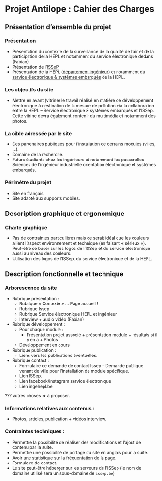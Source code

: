 # Projet Antilope : Cahier des Charges

## Présentation d’ensemble du projet

### Présentation

- Présentation du contexte de la surveillance de la qualité de l’air et de la participation de la HEPL et notamment du service électronique dedans (Fabian).
- Présentation de l’[ISSeP](https://www.issep.be/)
- Présentation de la HEPL ([département ingénieur](https://www.ingehepl.be)) et notamment du [service électronique & systèmes embarqués](https://www.ingehepl.be/master-en-sciences-de-lingenieur-industriel-orientation-electronique-systemes-embarques/) de la HEPL.

### Les objectifs du site

- Mettre en avant (vitrine) le travail réalisé en matière de développement électronique à destination de la mesure de pollution via la collaboration entre la HEPL – Service électronique & systèmes embarqués et l’ISSep. Cette vitrine devra également contenir du multimédia et notamment des photos.

### La cible adressée par le site

- Des partenaires publiques pour l’installation de certains modules (villes, …).
- Domaine de la recherche.
- Futurs étudiants chez les ingénieurs et notamment les passerelles Sciences de l’ingénieur industrielle orientation électronique et systèmes embarqués.

### Périmètre du projet

- Site en français.
- Site adapté aux supports mobiles.

## Description graphique et ergonomique

### Charte graphique

- Pas de contraintes particulières mais ce serait idéal que les couleurs allient l’aspect environnement et technique (en faisant « sérieux »). Peut-être se baser sur les logos de l’ISSep et du service électronique aussi au niveau des couleurs.
- Utilisation des logos de l’ISSep, du service électronique et de la HEPL.

## Description fonctionnelle et technique

### Arborescence du site

- Rubrique présentation :
    - Rubrique « Contexte » … Page accueil !
    - Rubrique Issep
    - Rubrique Service électronique HEPL et ingénieur
    - Interview + audio vidéo (Fabian)
- Rubrique développement :
    - Pour chaque module :
        - Présentation projet associé + présentation module + résultats si il y en a + Photos 
    - Développement en cours
- Rubrique publication :
    - Liens vers les publications éventuelles.
- Rubrique contact : 
    - Formulaire de demande de contact Issep – Demande publique venant de ville pour l’installation de module spécifique.
    - Lien ISSep.
    - Lien facebook/instagram service électronique
    - Lien ingehepl.be

??? autres choses => à proposer.

### Informations relatives aux contenus :

- Photos, articles, publication + vidéos interview.

### Contraintes techniques :

- Permettre la possibilité de réaliser des modifications et l’ajout de contenu par la suite.
- Permettre une possibilité de portage du site en anglais pour la suite.
- Avoir une statistique sur la fréquentation de la page.
- Formulaire de contact.
- Le site peut-être héberger sur les serveurs de l’ISSep (le nom de domaine utilisé sera un sous-domaine de `issep.be`)


